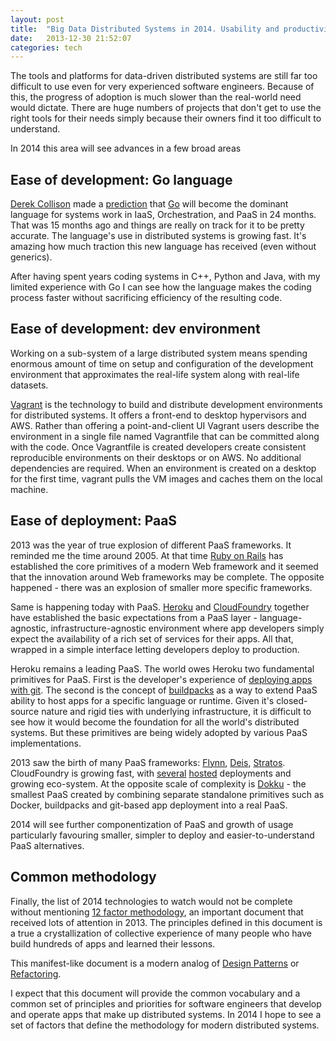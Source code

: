 ```yaml
---
layout: post
title:  "Big Data Distributed Systems in 2014. Usability and productivity"
date:   2013-12-30 21:52:07
categories: tech
---
```

The tools and platforms for data-driven distributed systems are still far too difficult to use even for very experienced software engineers. Because of this, the progress of adoption is much slower than the real-world need would dictate. There are huge numbers of projects that don't get to use the right tools for their needs simply because their owners find it too difficult to understand.

In 2014 this area will see advances in a few broad areas

## Ease of development: Go language
[Derek Collison](https://twitter.com/derekcollison‎) made a [prediction](https://twitter.com/derekcollison/status/245522124666716160) that [Go](http://golang.org) will become the dominant language for systems work in IaaS, Orchestration, and PaaS in 24 months. That was 15 months ago and things are really on track for it to be pretty accurate. The language's use in distributed systems is growing fast. It's amazing how much traction this new language has received (even without generics).

After having spent years coding systems in C++, Python and Java, with my limited experience with Go I can see how the language makes the coding process faster without sacrificing efficiency of the resulting code.

## Ease of development: dev environment
Working on a sub-system of a large distributed system means spending enormous amount of time on setup and configuration of the development environment that approximates the real-life system along with real-life datasets.

[Vagrant](http://www.vagrantup.com/) is the technology to build and distribute development environments for distributed systems. It offers a front-end to desktop hypervisors and AWS. Rather than offering a point-and-client UI Vagrant users describe the environment in a single file named Vagrantfile that can be committed along with the code. Once Vagrantfile is created developers create consistent reproducible environments on their desktops or on AWS. No additional dependencies are required. When an environment is created on a desktop for the first time, vagrant pulls the VM images and caches them on the local machine. 

## Ease of deployment: PaaS
2013 was the year of true explosion of different PaaS frameworks. It reminded me the time around 2005. At that time [Ruby on Rails](http://rubyonrails.org/) has established the core primitives of a modern Web framework and it seemed that the innovation around Web frameworks may be complete. The opposite happened - there was an explosion of smaller more specific frameworks.

Same is happening today with PaaS. [Heroku](http://heroku.com) and [CloudFoundry](http://www.cloudfoundry.com/) together have established the basic expectations from a PaaS layer - language-agnostic, infrastructure-agnostic environment where app developers simply expect the availability of a rich set of services for their apps. All that, wrapped in a simple interface letting developers deploy to production.

Heroku remains a leading PaaS. The world owes Heroku two fundamental primitives for PaaS. First is the developer's experience of [deploying apps with git](https://devcenter.heroku.com/articles/git). The second is the concept of [buildpacks](https://devcenter.heroku.com/articles/buildpacks) as a way to extend PaaS ability to host apps for a specific language or runtime. Given it's closed-source nature and rigid ties with underlying infrastructure, it is difficult to see how it would become the foundation for all the world's distributed systems. But these primitives are being widely adopted by various PaaS implementations.

2013 saw the birth of many PaaS frameworks: [Flynn](https://flynn.io/), [Deis](http://deis.io/), [Stratos](http://stratos.incubator.apache.org/). CloudFoundry is growing fast, with [several](https://www.appfog.com/) [hosted](http://static.com/) deployments and growing eco-system. At the opposite scale of complexity is [Dokku](http://progrium.com/blog/2013/06/19/dokku-the-smallest-paas-implementation-youve-ever-seen/) - the smallest PaaS created by combining separate standalone primitives such as Docker, buildpacks and git-based app deployment into a real PaaS.

2014 will see further componentization of PaaS and growth of usage particularly favouring smaller, simpler to deploy and easier-to-understand PaaS alternatives.

## Common methodology
Finally, the list of 2014 technologies to watch would not be complete without mentioning [12 factor methodology](http://12factor.net/), an important document that received lots of attention in 2013. The principles defined in this document is a true a crystallization of collective experience of many people who have build hundreds of apps and learned their lessons.

This manifest-like document is a modern analog of [Design Patterns](http://en.wikipedia.org/wiki/Design_Patterns) or [Refactoring](http://en.wikipedia.org/wiki/Refactoring). 

I expect that this document will provide the common vocabulary and a common set of principles and priorities for software engineers that develop and operate apps that make up distributed systems. In 2014 I hope to see a set of factors that define the methodology for modern distributed systems. 
